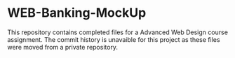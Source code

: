 # WEB-Banking-MockUp
This repository contains completed files for a Advanced Web Design course assignment. The commit history is unavaible for this project as these files were moved from a private repository. 
